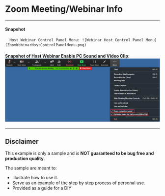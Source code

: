 # Zoom Meeting/Webinar Info

---

#### Snapshot 
      Host Webinar Control Panel Menu: ![Webinar Host Control Panel Menu](ZoomWebinarHostControlPanelMenu.png)
#### Snapshot of Host Webinar Enable PC Sound and Video Clip: ![Webinar Enable PC Sound and Video Clip](ZoomWebinarShareMORE_Enable_Sound.VideoClip.png)

---













## Disclaimer
This example is only a sample and is **NOT guaranteed to be bug free and production quality**.

The sample are meant to:
- Illustrate how to use it.
- Serve as an example of the step by step process of personal use.
- Provided as a guide for a DIY
